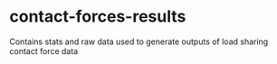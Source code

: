# contact-forces-results
Contains stats and raw data used to generate outputs of load sharing contact force data
